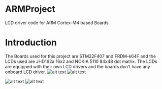 # ARMProject
LCD driver code for ARM Cortex-M4 based Boards.

# Introduction
The Boards used for this project are STM32F407 and FRDM-k64F and the LCDs used are JHD162a 16x2 and NOKIA 5110 84x48 dot matrix. The LCDs are equipped with their own LCD drivers and the boards don't have any onboard LCD driver.
 ![alt text](https://images-na.ssl-images-amazon.com/images/I/51jy8enJluL._SX425_.jpg)
 ![alt text](https://5.imimg.com/data5/BR/QM/MY-9380557/nokia-5110-lcd-module-500x500.jpg)

![alt text](https://uge-one.com/image/cache/catalog/catalog/0%20UGE%20STM32F4%20DISCOVERY-1-500x375.jpg)
![alt text](https://www.nxp.com/assets/images/en/dev-board-image/FRDM-K64F-ANGLE.jpg)
